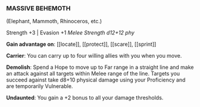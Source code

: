 ### MASSIVE BEHEMOTH
(Elephant, Mammoth, Rhinoceros, etc.)

Strength +3 | Evasion +1
*Melee Strength d12+12 phy*

**Gain advantage on**: [[locate]], [[protect]], [[scare]], [[sprint]]

**Carrier**: You can carry up to four willing allies with you when you move.

**Demolish**: Spend a Hope to move up to Far range in a straight line and make an attack against all targets within Melee range of the line. Targets you succeed against take d8+10 physical damage using your Proficiency and are temporarily Vulnerable.

**Undaunted**: You gain a +2 bonus to all your damage thresholds.
